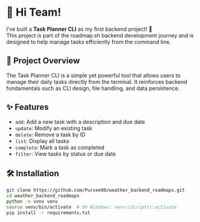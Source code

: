 # 👋 Hi Team!

I’ve built a **Task Planner CLI** as my first backend project! 🎉  
This project is part of the roadmap.sh backend development journey and is designed to help manage tasks efficiently from the command line.

## 📌 Project Overview

The Task Planner CLI is a simple yet powerful tool that allows users to manage their daily tasks directly from the terminal. It reinforces backend fundamentals such as CLI design, file handling, and data persistence.

## ✨ Features

- `add`: Add a new task with a description and due date
- `update`: Modify an existing task
- `delete`: Remove a task by ID
- `list`: Display all tasks
- `complete`: Mark a task as completed
- `filter`: View tasks by status or due date

## 🛠 Installation

```bash
git clone https://github.com/Purvee90/weather_backend_roadmaps.git
cd weather_backend_roadmaps
python -m venv venv
source venv/bin/activate  # On Windows: venv\\Scripts\\activate
pip install -r requirements.txt
